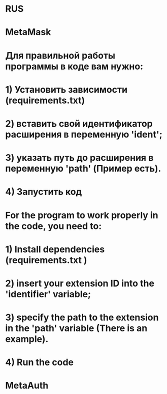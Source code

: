 # RUS 
# MetaMask
# Для правильной работы программы в коде вам нужно:
# 1) Установить зависимости (requirements.txt)
# 2) вставить свой идентификатор расширения в переменную 'ident';
# 3) указать путь до расширения в переменную 'path' (Пример есть).
# 4) Запустить код



# For the program to work properly in the code, you need to:
# 1) Install dependencies (requirements.txt )
# 2) insert your extension ID into the 'identifier' variable;
# 3) specify the path to the extension in the 'path' variable (There is an example).
# 4) Run the code

# MetaAuth
